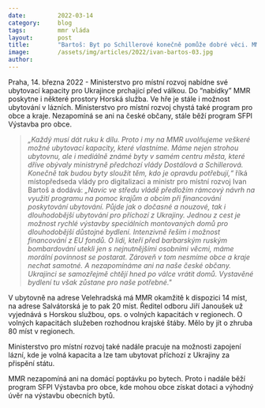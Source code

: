 ```yaml
---
date:         2022-03-14
category:     blog
tags:         mmr vláda 
layout:       post
title:        "Bartoš: Byt po Schillerové konečně pomůže dobré věci. MMR zajišťuje ubytování pro lidi prchající před válkou, uleví i obcím a krajům"
image:        /assets/img/articles/2022/ivan-bartos-03.jpg
author:       
---
```


Praha, 14. března 2022 - Ministerstvo pro místní rozvoj nabídne své ubytovací kapacity pro Ukrajince prchající před válkou. Do “nabídky” MMR poskytne i některé prostory Horská služba. Ve hře je stále i možnost ubytování v lázních. Ministerstvo pro místní rozvoj chystá také program pro obce a kraje. Nezapomíná se ani na české občany, stále běží program SFPI Výstavba pro obce.

> *„Každý musí dát ruku k dílu. Proto i my na MMR uvolňujeme veškeré možné ubytovací kapacity, které vlastníme. Máme nejen strohou ubytovnu, ale i mediálně známé byty v samém centru města, které dříve obývaly ministryně předchozí vlády Dostálová a Schillerová. Konečně tak budou byty sloužit těm, kdo je opravdu potřebují,“* říká místopředseda vlády pro digitalizaci a ministr pro místní rozvoj Ivan Bartoš a dodává: *„Navíc ve středu vládě předložím rámcový návrh na využití programu na pomoc krajům a obcím při financování poskytování ubytování. Půjde jak o dočasné a nouzové, tak i dlouhodobější ubytování pro příchozí z Ukrajiny. Jednou z cest je možnost rychlé výstavby speciálních montovaných domů pro dlouhodobější důstojné bydlení. Intenzivně řeším i možnost financování z EU fondů. O lidi, kteří před barbarským ruským bombardování utekli jen s nejnutnějšími osobními věcmi, máme morální povinnost se postarat. Zároveň v tom nesmíme obce a kraje nechat samotné. A nezapomínáme ani na naše české občany. Ukrajinci se samozřejmě chtějí hned po válce vrátit domů. Vystavěné bydlení tu však zůstane pro naše potřebné."*

V ubytovně na adrese Velehradská má MMR okamžitě k dispozici 14 míst, na adrese Salvátorská je to pak 20 míst. Ředitel odboru Jiří Janoušek už vyjednává s Horskou službou, ops. o volných kapacitách v regionech. O volných kapacitách služeben rozhodnou krajské štáby. Mělo by jít o zhruba 80 míst v regionech.

Ministerstvo pro místní rozvoj také nadále pracuje na možnosti zapojení lázní, kde je volná kapacita a lze tam ubytovat příchozí z Ukrajiny za přispění státu.

MMR nezapomíná ani na domácí poptávku po bytech. Proto i nadále běží program SFPI Výstavba pro obce, kde mohou obce získat dotaci a výhodný úvěr na výstavbu obecních bytů.

 
